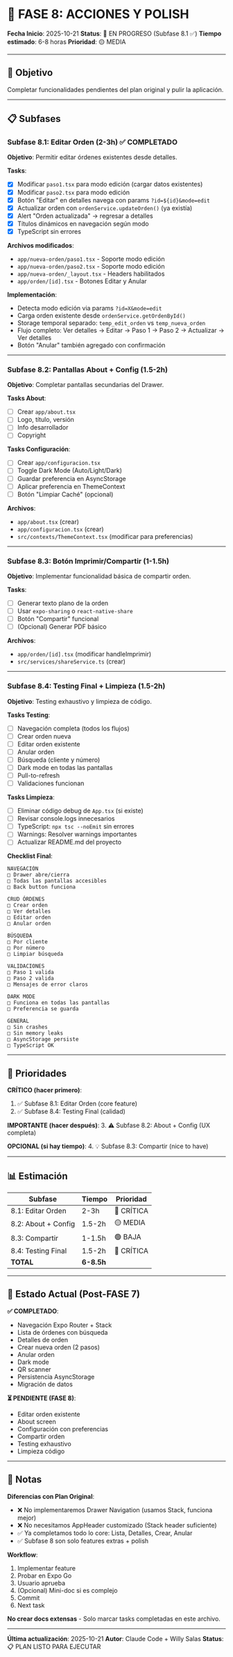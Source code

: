 # 🚀 FASE 8: ACCIONES Y POLISH

**Fecha Inicio**: 2025-10-21
**Status**: 🚧 EN PROGRESO (Subfase 8.1 ✅)
**Tiempo estimado**: 6-8 horas
**Prioridad**: 🟡 MEDIA

---

## 🎯 Objetivo

Completar funcionalidades pendientes del plan original y pulir la aplicación.

---

## 📋 Subfases

### Subfase 8.1: Editar Orden (2-3h) ✅ COMPLETADO

**Objetivo**: Permitir editar órdenes existentes desde detalles.

**Tasks**:
- [x] Modificar `paso1.tsx` para modo edición (cargar datos existentes)
- [x] Modificar `paso2.tsx` para modo edición
- [x] Botón "Editar" en detalles navega con params `?id=${id}&mode=edit`
- [x] Actualizar orden con `ordenService.updateOrden()` (ya existía)
- [x] Alert "Orden actualizada" → regresar a detalles
- [x] Títulos dinámicos en navegación según modo
- [x] TypeScript sin errores

**Archivos modificados**:
- `app/nueva-orden/paso1.tsx` - Soporte modo edición
- `app/nueva-orden/paso2.tsx` - Soporte modo edición
- `app/nueva-orden/_layout.tsx` - Headers habilitados
- `app/orden/[id].tsx` - Botones Editar y Anular

**Implementación**:
- Detecta modo edición via params `?id=X&mode=edit`
- Carga orden existente desde `ordenService.getOrdenById()`
- Storage temporal separado: `temp_edit_orden` vs `temp_nueva_orden`
- Flujo completo: Ver detalles → Editar → Paso 1 → Paso 2 → Actualizar → Ver detalles
- Botón "Anular" también agregado con confirmación

---

### Subfase 8.2: Pantallas About + Config (1.5-2h)

**Objetivo**: Completar pantallas secundarias del Drawer.

**Tasks About**:
- [ ] Crear `app/about.tsx`
- [ ] Logo, título, versión
- [ ] Info desarrollador
- [ ] Copyright

**Tasks Configuración**:
- [ ] Crear `app/configuracion.tsx`
- [ ] Toggle Dark Mode (Auto/Light/Dark)
- [ ] Guardar preferencia en AsyncStorage
- [ ] Aplicar preferencia en ThemeContext
- [ ] Botón "Limpiar Caché" (opcional)

**Archivos**:
- `app/about.tsx` (crear)
- `app/configuracion.tsx` (crear)
- `src/contexts/ThemeContext.tsx` (modificar para preferencias)

---

### Subfase 8.3: Botón Imprimir/Compartir (1-1.5h)

**Objetivo**: Implementar funcionalidad básica de compartir orden.

**Tasks**:
- [ ] Generar texto plano de la orden
- [ ] Usar `expo-sharing` o `react-native-share`
- [ ] Botón "Compartir" funcional
- [ ] (Opcional) Generar PDF básico

**Archivos**:
- `app/orden/[id].tsx` (modificar handleImprimir)
- `src/services/shareService.ts` (crear)

---

### Subfase 8.4: Testing Final + Limpieza (1.5-2h)

**Objetivo**: Testing exhaustivo y limpieza de código.

**Tasks Testing**:
- [ ] Navegación completa (todos los flujos)
- [ ] Crear orden nueva
- [ ] Editar orden existente
- [ ] Anular orden
- [ ] Búsqueda (cliente y número)
- [ ] Dark mode en todas las pantallas
- [ ] Pull-to-refresh
- [ ] Validaciones funcionan

**Tasks Limpieza**:
- [ ] Eliminar código debug de `App.tsx` (si existe)
- [ ] Revisar console.logs innecesarios
- [ ] TypeScript: `npx tsc --noEmit` sin errores
- [ ] Warnings: Resolver warnings importantes
- [ ] Actualizar README.md del proyecto

**Checklist Final**:
```
NAVEGACIÓN
□ Drawer abre/cierra
□ Todas las pantallas accesibles
□ Back button funciona

CRUD ÓRDENES
□ Crear orden
□ Ver detalles
□ Editar orden
□ Anular orden

BÚSQUEDA
□ Por cliente
□ Por número
□ Limpiar búsqueda

VALIDACIONES
□ Paso 1 valida
□ Paso 2 valida
□ Mensajes de error claros

DARK MODE
□ Funciona en todas las pantallas
□ Preferencia se guarda

GENERAL
□ Sin crashes
□ Sin memory leaks
□ AsyncStorage persiste
□ TypeScript OK
```

---

## 🎯 Prioridades

**CRÍTICO (hacer primero)**:
1. ✅ Subfase 8.1: Editar Orden (core feature)
2. ✅ Subfase 8.4: Testing Final (calidad)

**IMPORTANTE (hacer después)**:
3. ⚠️ Subfase 8.2: About + Config (UX completa)

**OPCIONAL (si hay tiempo)**:
4. 💡 Subfase 8.3: Compartir (nice to have)

---

## 📊 Estimación

| Subfase | Tiempo | Prioridad |
|---------|--------|-----------|
| 8.1: Editar Orden | 2-3h | 🔴 CRÍTICA |
| 8.2: About + Config | 1.5-2h | 🟡 MEDIA |
| 8.3: Compartir | 1-1.5h | 🟢 BAJA |
| 8.4: Testing Final | 1.5-2h | 🔴 CRÍTICA |
| **TOTAL** | **6-8.5h** | |

---

## 🚀 Estado Actual (Post-FASE 7)

**✅ COMPLETADO**:
- Navegación Expo Router + Stack
- Lista de órdenes con búsqueda
- Detalles de orden
- Crear nueva orden (2 pasos)
- Anular orden
- Dark mode
- QR scanner
- Persistencia AsyncStorage
- Migración de datos

**⏳ PENDIENTE (FASE 8)**:
- Editar orden existente
- About screen
- Configuración con preferencias
- Compartir orden
- Testing exhaustivo
- Limpieza código

---

## 📝 Notas

**Diferencias con Plan Original**:
- ❌ No implementaremos Drawer Navigation (usamos Stack, funciona mejor)
- ❌ No necesitamos AppHeader customizado (Stack header suficiente)
- ✅ Ya completamos todo lo core: Lista, Detalles, Crear, Anular
- ✅ Subfase 8 son solo features extras + polish

**Workflow**:
1. Implementar feature
2. Probar en Expo Go
3. Usuario aprueba
4. (Opcional) Mini-doc si es complejo
5. Commit
6. Next task

**No crear docs extensas** - Solo marcar tasks completadas en este archivo.

---

**Última actualización**: 2025-10-21
**Autor**: Claude Code + Willy Salas
**Status**: 📋 PLAN LISTO PARA EJECUTAR
